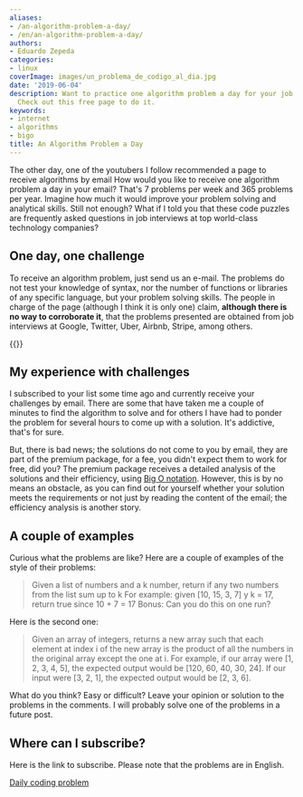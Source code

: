 ```yaml
---
aliases:
- /an-algorithm-problem-a-day/
- /en/an-algorithm-problem-a-day/
authors:
- Eduardo Zepeda
categories:
- linux
coverImage: images/un_problema_de_codigo_al_dia.jpg
date: '2019-06-04'
description: Want to practice one algorithm problem a day for your job interviews?
  Check out this free page to do it.
keywords:
- internet
- algorithms
- bigo
title: An Algorithm Problem a Day
---
```


The other day, one of the youtubers I follow recommended a page to receive algorithms by email How would you like to receive one algorithm problem a day in your email? That's 7 problems per week and 365 problems per year. Imagine how much it would improve your problem solving and analytical skills. Still not enough? What if I told you that these code puzzles are frequently asked questions in job interviews at top world-class technology companies?

## One day, one challenge

To receive an algorithm problem, just send us an e-mail. The problems do not test your knowledge of syntax, nor the number of functions or libraries of any specific language, but your problem solving skills. The people in charge of the page (although I think it is only one) claim, **although there is no way to corroborate it**, that the problems presented are obtained from job interviews at Google, Twitter, Uber, Airbnb, Stripe, among others.

{{<ad>}}

## My experience with challenges

I subscribed to your list some time ago and currently receive your challenges by email. There are some that have taken me a couple of minutes to find the algorithm to solve and for others I have had to ponder the problem for several hours to come up with a solution. It's addictive, that's for sure.

But, there is bad news; the solutions do not come to you by email, they are part of the premium package, for a fee, you didn't expect them to work for free, did you? The premium package receives a detailed analysis of the solutions and their efficiency, using [Big O notation](/en/linux/the-big-o-notation/). However, this is by no means an obstacle, as you can find out for yourself whether your solution meets the requirements or not just by reading the content of the email; the efficiency analysis is another story.

## A couple of examples

Curious what the problems are like? Here are a couple of examples of the style of their problems:

> Given a list of numbers and a k number, return if any two numbers from the list sum up to k
> For example: given [10, 15, 3, 7] y k = 17, return true since 10 + 7 = 17
> Bonus: Can you do this on one run?

Here is the second one:

> Given an array of integers, returns a new array such that each element at index i of the new array is the product of all the numbers in the original array except the one at i.
> For example, if our array were [1, 2, 3, 4, 5], the expected output would be [120, 60, 40, 30, 24]. If our input were [3, 2, 1], the expected output would be [2, 3, 6].


What do you think? Easy or difficult? Leave your opinion or solution to the problems in the comments. I will probably solve one of the problems in a future post.

## Where can I subscribe?

Here is the link to subscribe. Please note that the problems are in English.

[Daily coding problem](https://www.dailycodingproblem.com/#?)